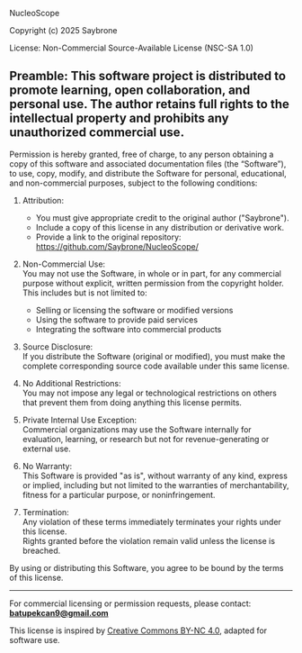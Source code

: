 NucleoScope 

Copyright (c) 2025 Saybrone

License: Non-Commercial Source-Available License (NSC-SA 1.0)

Preamble:
This software project is distributed to promote learning, open collaboration, and personal use. The author retains full rights to the intellectual property and prohibits any unauthorized commercial use.
---
Permission is hereby granted, free of charge, to any person obtaining a copy
of this software and associated documentation files (the “Software”), to use,
copy, modify, and distribute the Software for personal, educational, and non-commercial purposes, subject to the following conditions:

1. Attribution:  
   - You must give appropriate credit to the original author ("Saybrone").
   - Include a copy of this license in any distribution or derivative work.
   - Provide a link to the original repository: https://github.com/Saybrone/NucleoScope/

2. Non-Commercial Use:   
   You may not use the Software, in whole or in part, for any commercial purpose without explicit, written permission from the copyright holder.  
   This includes but is not limited to:  
   - Selling or licensing the software or modified versions  
   - Using the software to provide paid services  
   - Integrating the software into commercial products

3. Source Disclosure:    
   If you distribute the Software (original or modified), you must make the complete corresponding source code available under this same license.

4. No Additional Restrictions:    
   You may not impose any legal or technological restrictions on others that prevent them from doing anything this license permits.

5. Private Internal Use Exception:      
   Commercial organizations may use the Software internally for evaluation, learning, or research but not for revenue-generating or external use.

6. No Warranty:    
   This Software is provided "as is", without warranty of any kind, express or implied, including but not limited to the warranties of merchantability, fitness for a particular    purpose, or noninfringement.

7. Termination:      
   Any violation of these terms immediately terminates your rights under this license.  
   Rights granted before the violation remain valid unless the license is breached.

By using or distributing this Software, you agree to be bound by the terms of this license.

---

For commercial licensing or permission requests, please contact:  
**batupekcan9@gmail.com**

This license is inspired by [Creative Commons BY-NC 4.0](https://creativecommons.org/licenses/by-nc/4.0/), adapted for software use.
